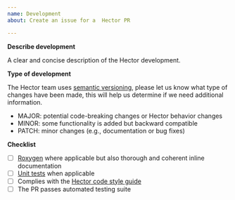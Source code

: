 ```yaml
---
name: Development
about: Create an issue for a  Hector PR

---
```


**Describe development**

A clear and concise description of the Hector development. 


**Type of development** 

The Hector team uses [semantic versioning](https://semver.org/), please let us know what type of changes have been made, this will help us determine if we need additional information. 

* MAJOR: potential code-breaking changes or Hector behavior changes
* MINOR: some functionality is added but backward compatible
* PATCH: minor changes (e.g., documentation or bug fixes)

**Checklist**
- [ ] [Roxygen](https://roxygen2.r-lib.org/) where applicable but also thorough and coherent inline documentation 
- [ ] [Unit tests](https://r-pkgs.org/tests.html) when applicable
- [ ] Complies with the [Hector code style guide](https://jgcri.github.io/hector/articles/manual/StyleGuide.html)
- [ ] The PR passes automated testing suite
